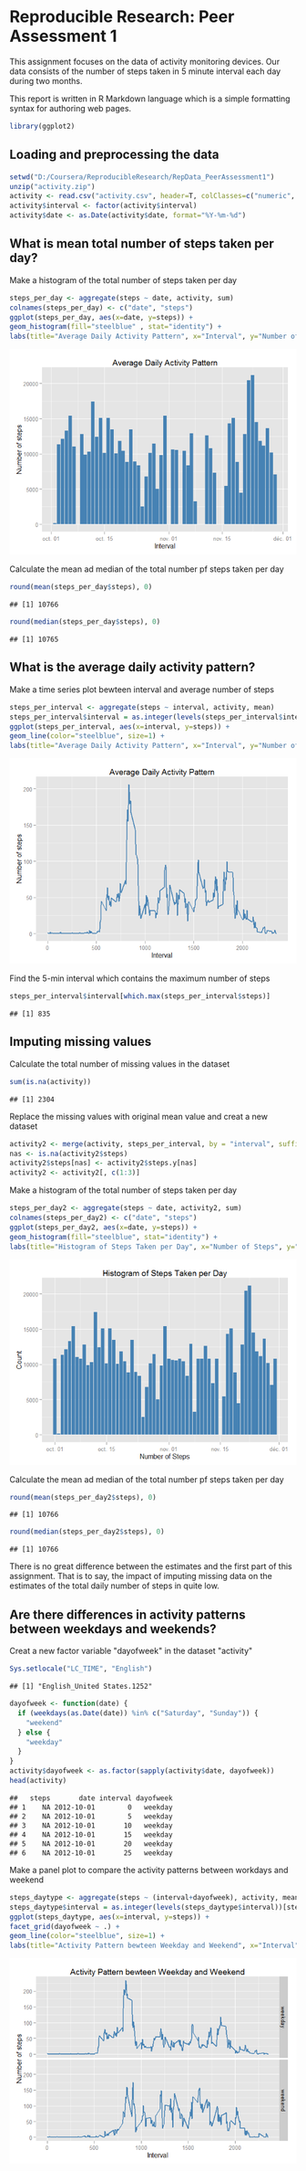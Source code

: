 # Reproducible Research: Peer Assessment 1
This assignment focuses on the data of activity monitoring devices. Our data consists of the number of steps taken in 5 minute interval each day during two months. 

This report is written in R Markdown language which is a simple formatting syntax for authoring web pages.

```r
library(ggplot2)
```

## Loading and preprocessing the data

```r
setwd("D:/Coursera/ReproducibleResearch/RepData_PeerAssessment1")
unzip("activity.zip")
activity <- read.csv("activity.csv", header=T, colClasses=c("numeric", "character", "numeric"))
activity$interval <- factor(activity$interval)
activity$date <- as.Date(activity$date, format="%Y-%m-%d")
```


## What is mean total number of steps taken per day?
Make a histogram of the total number of steps taken per day

```r
steps_per_day <- aggregate(steps ~ date, activity, sum)
colnames(steps_per_day) <- c("date", "steps")
ggplot(steps_per_day, aes(x=date, y=steps)) +
geom_histogram(fill="steelblue" , stat="identity") +
labs(title="Average Daily Activity Pattern", x="Interval", y="Number of steps") 
```

![](PA1_template_files/figure-html/unnamed-chunk-3-1.png) 

Calculate the mean ad median of the total number pf steps taken per day

```r
round(mean(steps_per_day$steps), 0)
```

```
## [1] 10766
```

```r
round(median(steps_per_day$steps), 0)
```

```
## [1] 10765
```

## What is the average daily activity pattern?
Make a time series plot bewteen interval and average number of steps 

```r
steps_per_interval <- aggregate(steps ~ interval, activity, mean)
steps_per_interval$interval = as.integer(levels(steps_per_interval$interval))[steps_per_interval$interval]
ggplot(steps_per_interval, aes(x=interval, y=steps)) +
geom_line(color="steelblue", size=1) +
labs(title="Average Daily Activity Pattern", x="Interval", y="Number of steps") 
```

![](PA1_template_files/figure-html/unnamed-chunk-5-1.png) 

Find the 5-min interval which contains the maximum number of steps

```r
steps_per_interval$interval[which.max(steps_per_interval$steps)]
```

```
## [1] 835
```

## Imputing missing values
Calculate the total number of missing values in the dataset

```r
sum(is.na(activity))
```

```
## [1] 2304
```

Replace the missing values with original mean value and creat a new dataset

```r
activity2 <- merge(activity, steps_per_interval, by = "interval", suffixes = c("", ".y"))
nas <- is.na(activity2$steps)
activity2$steps[nas] <- activity2$steps.y[nas]
activity2 <- activity2[, c(1:3)]
```

Make a histogram of the total number of steps taken per day

```r
steps_per_day2 <- aggregate(steps ~ date, activity2, sum)
colnames(steps_per_day2) <- c("date", "steps")
ggplot(steps_per_day2, aes(x=date, y=steps)) +
geom_histogram(fill="steelblue", stat="identity") +
labs(title="Histogram of Steps Taken per Day", x="Number of Steps", y="Count") 
```

![](PA1_template_files/figure-html/unnamed-chunk-9-1.png) 

Calculate the mean ad median of the total number pf steps taken per day

```r
round(mean(steps_per_day2$steps), 0)
```

```
## [1] 10766
```

```r
round(median(steps_per_day2$steps), 0)
```

```
## [1] 10766
```

There is no great difference between the estimates and the first part of this assignment. That is to say, the impact of imputing missing data on the estimates of the total daily number of steps in quite low.

## Are there differences in activity patterns between weekdays and weekends?
Creat a new factor variable "dayofweek" in the dataset "activity"

```r
Sys.setlocale("LC_TIME", "English")
```

```
## [1] "English_United States.1252"
```

```r
dayofweek <- function(date) {
  if (weekdays(as.Date(date)) %in% c("Saturday", "Sunday")) {
    "weekend"
  } else {
    "weekday"
  }
}
activity$dayofweek <- as.factor(sapply(activity$date, dayofweek))
head(activity)
```

```
##   steps       date interval dayofweek
## 1    NA 2012-10-01        0   weekday
## 2    NA 2012-10-01        5   weekday
## 3    NA 2012-10-01       10   weekday
## 4    NA 2012-10-01       15   weekday
## 5    NA 2012-10-01       20   weekday
## 6    NA 2012-10-01       25   weekday
```

Make a panel plot to compare the activity patterns between workdays and weekend

```r
steps_daytype <- aggregate(steps ~ (interval+dayofweek), activity, mean)
steps_daytype$interval = as.integer(levels(steps_daytype$interval))[steps_daytype$interval]
ggplot(steps_daytype, aes(x=interval, y=steps)) +
facet_grid(dayofweek ~ .) +
geom_line(color="steelblue", size=1) +
labs(title="Activity Pattern bewteen Weekday and Weekend", x="Interval", y="Number of steps") 
```

![](PA1_template_files/figure-html/unnamed-chunk-12-1.png) 

